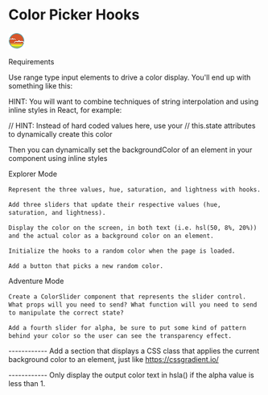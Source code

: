 # Color Picker Hooks

![SDG](./docs/button.png)

Requirements

Use range type input elements to drive a color display. You'll end up with something like this:

HINT: You will want to combine techniques of string interpolation and using inline styles in React, for example:

// HINT: Instead of hard coded values here, use your
// this.state attributes to dynamically create this color

<!-- const newBackgroundColor = `hsl(50,8%,20%)`
const newStyle = { backgroundColor: newBackgroundColor  } -->

Then you can dynamically set the backgroundColor of an element in your component using inline styles

<!-- <div style={newStyle}></div> -->

Explorer Mode

    Represent the three values, hue, saturation, and lightness with hooks.

  <!-- DONE -->

    Add three sliders that update their respective values (hue, saturation, and lightness).

  <!-- DONE -->

    Display the color on the screen, in both text (i.e. hsl(50, 8%, 20%)) and the actual color as a background color on an element.

  <!-- DONE -->

    Initialize the hooks to a random color when the page is loaded.

  <!-- DONE -->

    Add a button that picks a new random color.

  <!-- DONE -->

Adventure Mode

    Create a ColorSlider component that represents the slider control. What props will you need to send? What function will you need to send to manipulate the correct state?

  <!-- DONE -->

    Add a fourth slider for alpha, be sure to put some kind of pattern behind your color so the user can see the transparency effect.

  <!-- DONE -->

------------ Add a section that displays a CSS class that applies the current background color to an element, just like https://cssgradient.io/

------------ Only display the output color text in hsla() if the alpha value is less than 1.
